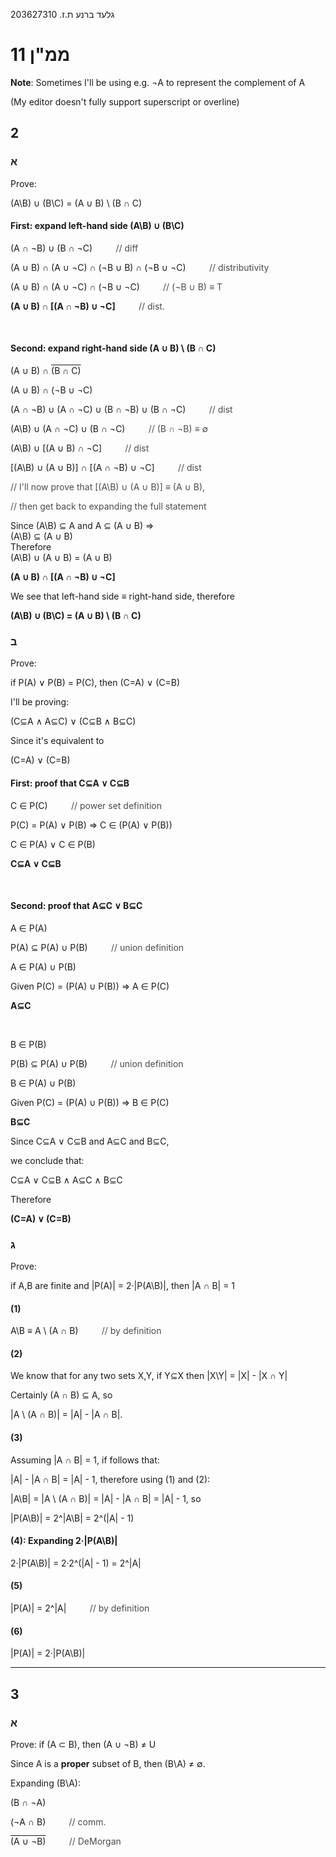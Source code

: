 גלעד ברנע ת.ז. 203627310

# ממ"ן 11



**Note**: Sometimes I'll be using e.g. ¬A to represent the complement of A

(My editor doesn't fully support superscript or overline)



<div class="line"></div>



## 2



### א

Prove:


(A\B) ∪ (B\C) = (A ∪ B) \ (B ∩ C)

<div class="thin-line"></div>

#### First: expand left-hand side (A\B) ∪ (B\C)

(A ∩ ¬B) ∪ (B ∩ ¬C)  <span style="padding-left: 25pt; color: rgb(75,75,75)">// diff</span>

(A ∪ B) ∩ (A ∪ ¬C) ∩ (¬B ∪ B) ∩ (¬B ∪ ¬C) <span style="padding-left: 25pt; color: rgb(75,75,75)">// distributivity</span>

(A ∪ B) ∩ (A ∪ ¬C) ∩ (¬B ∪ ¬C) <span style="padding-left: 25pt; color: rgb(75,75,75)">// (¬B ∪ B) ≡ T</span>

**(A ∪ B) ∩ [(A ∩ ¬B) ∪ ¬C]** <span style="padding-left: 25pt; color: rgb(75,75,75)">// dist.</span>

<br>

#### Second: expand right-hand side (A ∪ B) \ (B ∩ C)

(A ∪ B) ∩ <span style="text-decoration: overline">(B ∩ C)</span>

(A ∪ B) ∩ (¬B ∪ ¬C)

(A ∩ ¬B) ∪ (A ∩ ¬C) ∪ (B ∩ ¬B) ∪ (B ∩ ¬C) <span style="padding-left: 25pt; color: rgb(75,75,75)">// dist</span>

(A\B) ∪ (A ∩ ¬C) ∪ (B ∩ ¬C) <span style="padding-left: 25pt; color: rgb(75,75,75)">// (B ∩ ¬B) ≡ ∅</span>

(A\B) ∪ [(A ∪ B) ∩ ¬C] <span style="padding-left: 25pt; color: rgb(75,75,75)">// dist</span>

[(A\B) ∪ (A ∪ B)] ∩ [(A ∩ ¬B) ∪ ¬C] <span style="padding-left: 25pt; color: rgb(75,75,75)">// dist</span>



<span style="color: rgb(75,75,75)">// I'll now prove that [(A\B) ∪ (A ∪ B)] ≡ (A ∪ B), </span>

<span style="color: rgb(75,75,75)">// then get back to expanding the full statement </span>



<div class="box">

Since (A\B) ⊆ A and A ⊆ (A ∪ B) ⇒<br>(A\B) ⊆ (A ∪ B)<br>Therefore<br>(A\B) ∪ (A ∪ B) = (A ∪ B)<br></div>



**(A ∪ B) ∩ [(A ∩ ¬B) ∪ ¬C]**

<div class="thin-line"></div>

We see that left-hand side ≡ right-hand side, therefore

**(A\B) ∪ (B\C) = (A ∪ B) \ (B ∩ C)**


<div class="line"></div>

### ב

Prove: 

if P(A) ∨ P(B) = P(C), then (C=A) ∨ (C=B)

<div class="thin-line"></div>



I'll be proving:

(C⊆A ∧ A⊆C) ∨ (C⊆B ∧ B⊆C)

Since it's equivalent to

(C=A) ∨ (C=B)

<div class="thin-line"></div>



#### First: proof that C⊆A ∨ C⊆B

C ∈ P(C) <span style="padding-left: 25pt; color: rgb(75,75,75)">// power set definition</span>

P(C) = P(A) ∨ P(B) ⇒ C ∈ (P(A) ∨ P(B))

C ∈ P(A) ∨ C ∈ P(B)

**C⊆A ∨ C⊆B**

<br>

#### Second: proof that A⊆C ∨ B⊆C



A ∈ P(A)

P(A) ⊆ P(A) ∪ P(B) <span style="padding-left: 25pt; color: rgb(75,75,75)">// union definition</span>

A ∈ P(A) ∪ P(B)

Given P(C) = (P(A) ∪ P(B)) ⇒ A ∈ P(C)

**A⊆C**

<br>

B ∈ P(B)

P(B) ⊆ P(A) ∪ P(B) <span style="padding-left: 25pt; color: rgb(75,75,75)">// union definition</span>

B ∈ P(A) ∪ P(B)

Given P(C) = (P(A) ∪ P(B)) ⇒ B ∈ P(C)

**B⊆C**

<div class="thin-line"></div>

Since C⊆A ∨ C⊆B and A⊆C and B⊆C,

we conclude that: 

C⊆A ∨ C⊆B ∧ A⊆C ∧ B⊆C

Therefore

**(C=A) ∨ (C=B)**

<div class="line"></div>

### ג

Prove:


if A,B are finite and |P(A)| = 2·|P(A\B)|, then |A ∩ B| = 1

<div class="thin-line"></div>

#### (1)

A\B ≡ A \ (A ∩ B) <span style="padding-left: 25pt; color: rgb(75,75,75)">// by definition</span>



#### (2)

We know that for any two sets X,Y, if Y⊆X then |X\Y| = |X| - |X ∩ Y|

Certainly (A ∩ B) ⊆ A, so

|A \ (A ∩ B)| = |A| - |A ∩ B|.



#### (3)

Assuming |A ∩ B| = 1, if follows that:

|A| - |A ∩ B| = |A| - 1, therefore using (1) and (2):

|A\B| = |A \ (A ∩ B)| = |A| - |A ∩ B| = |A| - 1, so

|P(A\B)| = 2^|A\B| = 2^(|A| - 1)



#### (4): Expanding 2·|P(A\B)|

2·|P(A\B)| = 2·2^(|A| - 1) = 2^|A|



#### (5)

|P(A)| = 2^|A| <span style="padding-left: 25pt; color: rgb(75,75,75)">// by definition</span>



#### (6)

|P(A)| = 2·|P(A\B)|




---

## 3

### א


Prove: if (A ⊂ B), then (A ∪ ¬B) ≠ U

<div class="thin-line"></div>

Since A is a __proper__ subset of B, then (B\A) ≠ ∅.

Expanding (B\A):

(B ∩ ¬A)

(¬A ∩ B) <span style="padding-left: 25pt; color: rgb(75,75,75)">// comm.</span>

<span style="text-decoration: overline">(A ∪ ¬B)</span> <span style="padding-left: 25pt; color: rgb(75,75,75)">// DeMorgan</span>


